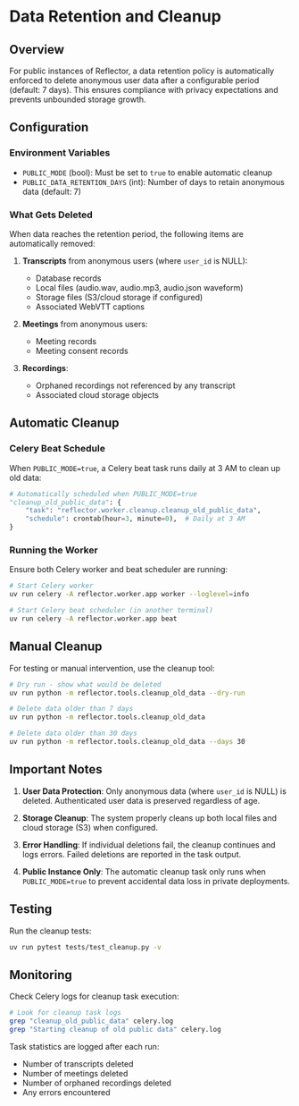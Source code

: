 # Data Retention and Cleanup

## Overview

For public instances of Reflector, a data retention policy is automatically enforced to delete anonymous user data after a configurable period (default: 7 days). This ensures compliance with privacy expectations and prevents unbounded storage growth.

## Configuration

### Environment Variables

- `PUBLIC_MODE` (bool): Must be set to `true` to enable automatic cleanup
- `PUBLIC_DATA_RETENTION_DAYS` (int): Number of days to retain anonymous data (default: 7)

### What Gets Deleted

When data reaches the retention period, the following items are automatically removed:

1. **Transcripts** from anonymous users (where `user_id` is NULL):
   - Database records
   - Local files (audio.wav, audio.mp3, audio.json waveform)
   - Storage files (S3/cloud storage if configured)
   - Associated WebVTT captions

2. **Meetings** from anonymous users:
   - Meeting records
   - Meeting consent records

3. **Recordings**:
   - Orphaned recordings not referenced by any transcript
   - Associated cloud storage objects

## Automatic Cleanup

### Celery Beat Schedule

When `PUBLIC_MODE=true`, a Celery beat task runs daily at 3 AM to clean up old data:

```python
# Automatically scheduled when PUBLIC_MODE=true
"cleanup_old_public_data": {
    "task": "reflector.worker.cleanup.cleanup_old_public_data",
    "schedule": crontab(hour=3, minute=0),  # Daily at 3 AM
}
```

### Running the Worker

Ensure both Celery worker and beat scheduler are running:

```bash
# Start Celery worker
uv run celery -A reflector.worker.app worker --loglevel=info

# Start Celery beat scheduler (in another terminal)
uv run celery -A reflector.worker.app beat
```

## Manual Cleanup

For testing or manual intervention, use the cleanup tool:

```bash
# Dry run - show what would be deleted
uv run python -m reflector.tools.cleanup_old_data --dry-run

# Delete data older than 7 days
uv run python -m reflector.tools.cleanup_old_data

# Delete data older than 30 days
uv run python -m reflector.tools.cleanup_old_data --days 30
```

## Important Notes

1. **User Data Protection**: Only anonymous data (where `user_id` is NULL) is deleted. Authenticated user data is preserved regardless of age.

2. **Storage Cleanup**: The system properly cleans up both local files and cloud storage (S3) when configured.

3. **Error Handling**: If individual deletions fail, the cleanup continues and logs errors. Failed deletions are reported in the task output.

4. **Public Instance Only**: The automatic cleanup task only runs when `PUBLIC_MODE=true` to prevent accidental data loss in private deployments.

## Testing

Run the cleanup tests:

```bash
uv run pytest tests/test_cleanup.py -v
```

## Monitoring

Check Celery logs for cleanup task execution:

```bash
# Look for cleanup task logs
grep "cleanup_old_public_data" celery.log
grep "Starting cleanup of old public data" celery.log
```

Task statistics are logged after each run:
- Number of transcripts deleted
- Number of meetings deleted
- Number of orphaned recordings deleted
- Any errors encountered